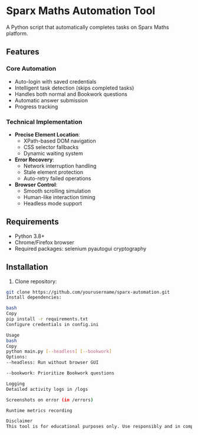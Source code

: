 # Sparx Maths Automation Tool

A Python script that automatically completes tasks on Sparx Maths platform.

## Features

### Core Automation
- Auto-login with saved credentials
- Intelligent task detection (skips completed tasks)
- Handles both normal and Bookwork questions
- Automatic answer submission
- Progress tracking

### Technical Implementation
- **Precise Element Location**:
  - XPath-based DOM navigation
  - CSS selector fallbacks
  - Dynamic waiting system
- **Error Recovery**:
  - Network interruption handling
  - Stale element protection
  - Auto-retry failed operations
- **Browser Control**:
  - Smooth scrolling simulation
  - Human-like interaction timing
  - Headless mode support

## Requirements
- Python 3.8+
- Chrome/Firefox browser
- Required packages:
selenium
pyautogui
cryptography

## Installation
1. Clone repository:
 ```bash
 git clone https://github.com/yourusername/sparx-automation.git
Install dependencies:

bash
Copy
pip install -r requirements.txt
Configure credentials in config.ini

Usage
bash
Copy
python main.py [--headless] [--bookwork]
Options:
--headless: Run without browser GUI

--bookwork: Prioritize Bookwork questions

Logging
Detailed activity logs in /logs

Screenshots on error (in /errors)

Runtime metrics recording

Disclaimer
This tool is for educational purposes only. Use responsibly and in compliance with Sparx Maths' terms of service.




